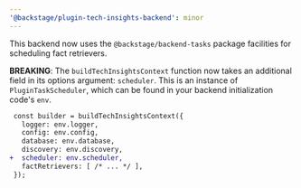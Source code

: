```yaml
---
'@backstage/plugin-tech-insights-backend': minor
---
```


This backend now uses the `@backstage/backend-tasks` package facilities for scheduling fact retrievers.

**BREAKING**: The `buildTechInsightsContext` function now takes an additional field in its options argument: `scheduler`. This is an instance of `PluginTaskScheduler`, which can be found in your backend initialization code's `env`.

```diff
 const builder = buildTechInsightsContext({
   logger: env.logger,
   config: env.config,
   database: env.database,
   discovery: env.discovery,
+  scheduler: env.scheduler,
   factRetrievers: [ /* ... */ ],
 });
```
